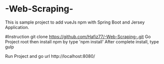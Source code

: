# -Web-Scraping-
This is sample project to add vueJs npm with Spring Boot and Jersey Application.

#Instruction
git clone https://github.com/Hafiz77/-Web-Scraping-.git
Go Project root then install npm by type 'npm install'
After complete install, type gulp

Run Project and go url http://localhost:8080/
